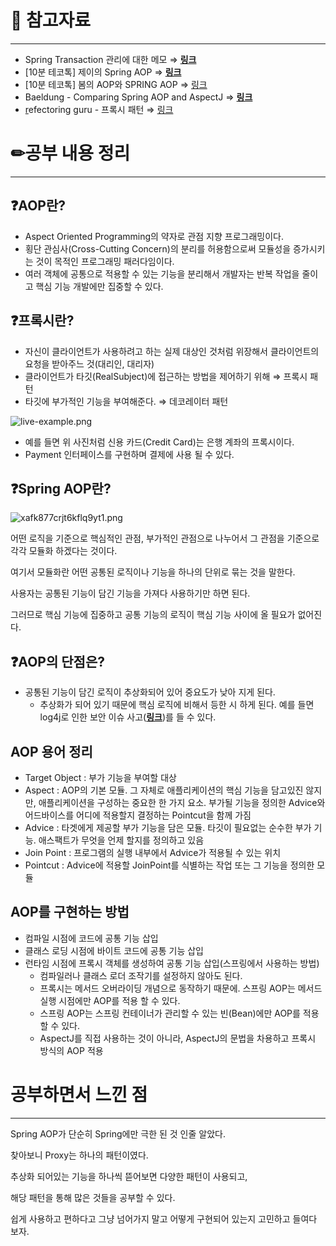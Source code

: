 # 🔗 참고자료

---

- Spring Transaction 관리에 대한 메모 ⇒ [**링크**](https://sigridjin.medium.com/spring-transaction-%EA%B4%80%EB%A6%AC%EC%97%90-%EB%8C%80%ED%95%9C-%EB%A9%94%EB%AA%A8-f391fd2885b4)
- [10분 테코톡] 제이의 Spring AOP ⇒ [**링크**](https://www.youtube.com/watch?v=Hm0w_9ngDpM&ab_channel=%EC%9A%B0%EC%95%84%ED%95%9C%ED%85%8C%ED%81%AC)
- [10분 테코톡] 봄의 AOP와 SPRING AOP ⇒ [링크](https://www.youtube.com/watch?v=hjDSKhyYK14&ab_channel=%EC%9A%B0%EC%95%84%ED%95%9C%ED%85%8C%ED%81%AC)
- Baeldung - Comparing Spring AOP and AspectJ ⇒ [**링크**](https://www.baeldung.com/spring-aop-vs-aspectj)
- [r](http://refectoring.guru)efectoring guru - 프록시 패턴 ⇒ [링크](https://refactoring.guru/ko/design-patterns/proxy)

# ✏공부 내용 정리

---

## ❓AOP란?

- Aspect Oriented Programming의 약자로 관점 지향 프로그래밍이다.
- 횡단 관심사(Cross-Cutting Concern)의 분리를 허용함으로써 모듈성을 증가시키는 것이 목적인 프로그래밍 패러다임이다.
- 여러 객체에 공통으로 적용할 수 있는 기능을 분리해서 개발자는 반복 작업을 줄이고 핵심 기능 개발에만 집중할 수 있다.

## ❓프록시란?

- 자신이 클라이언트가 사용하려고 하는 실제 대상인 것처럼 위장해서 클라이언트의 요청을 받아주느 것(대리인, 대리자)
- 클라이언트가 타깃(RealSubject)에 접근하는 방법을 제어하기 위해 ⇒ 프록시 패턴
- 타깃에 부가적인 기능을 부여해준다.  ⇒ 데코레이터 패턴

![live-example.png](https://s3-us-west-2.amazonaws.com/secure.notion-static.com/a9fe8194-4f73-4b7b-9555-1eaf32b40480/live-example.png)

- 예를 들면 위 사진처럼 신용 카드(Credit Card)는 은행 계좌의 프록시이다.
- Payment 인터페이스를 구현하며 결제에 사용 될 수 있다.

## ❓Spring AOP란?

![xafk877crjt6kflq9yt1.png](https://s3-us-west-2.amazonaws.com/secure.notion-static.com/577843fe-d11d-41d2-bc45-1de3ee44c6a9/xafk877crjt6kflq9yt1.png)

어떤 로직을 기준으로 핵심적인 관점, 부가적인 관점으로 나누어서 그 관점을 기준으로 각각 모듈화 하겠다는 것이다.

여기서 모듈화란 어떤 공통된 로직이나 기능을 하나의 단위로 묶는 것을 말한다.

사용자는 공통된 기능이 담긴 기능을 가져다 사용하기만 하면 된다.

그러므로 핵심 기능에 집중하고 공통 기능의 로직이 핵심 기능 사이에 올 필요가 없어진다.

## ❓AOP의 단점은?

- 공통된 기능이 담긴 로직이 추상화되어 있어 중요도가 낮아 지게 된다.
    - 추상화가 되어 있기 때문에 핵심 로직에 비해서 등한 시 하게 된다.
      예를 들면 log4j로 인한 보안 이슈 사고([**링크**](https://m.boannews.com/html/detail.html?idx=103426))를 들 수 있다.

## AOP 용어 정리

- Target Object : 부가 기능을 부여할 대상
- Aspect : AOP의 기본 모듈. 그 자체로 애플리케이션의 핵심 기능을 담고있진 않지만,
  애플리케이션을 구성하는 중요한 한 가지 요소. 부가될 기능을 정의한 Advice와 어드바이스를 어디에 적용할지 결정하는 Pointcut을 함께 가짐
- Advice : 타겟에게 제공할 부가 기능을 담은 모듈. 타깃이 필요없는 순수한 부가 기능.
  애스팩트가 무엇을 언제 할지를 정의하고 있음
- Join Point : 프로그램의 실행 내부에서 Advice가 적용될 수 있는 위치
- Pointcut : Advice에 적용할  JoinPoint를 식별하는 작업 또는 그 기능을 정의한 모듈

## AOP를 구현하는 방법

- 컴파일 시점에 코드에 공통 기능 삽입
- 클래스 로딩 시점에 바이트 코드에 공통 기능 삽입
- 런타임 시점에 프록시 객체를 생성하여 공통 기능 삽입(스프링에서 사용하는 방법)
    - 컴파일러나 클래스 로더 조작기를 설정하지 않아도 된다.
    - 프록시는 메서드 오버라이딩 개념으로 동작하기 때문에. 스프링 AOP는 메서드 실행 시점에만 AOP를 적용 할 수 있다.
    - 스프링 AOP는 스프링 컨테이너가 관리할 수 있는 빈(Bean)에만 AOP를 적용 할 수 있다.
    - AspectJ를 직접 사용하는 것이 아니라, AspectJ의 문법을 차용하고 프록시 방식의 AOP 적용

# 공부하면서 느낀 점

---

Spring AOP가 단순히 Spring에만 극한 된 것 인줄 알았다.

찾아보니 Proxy는 하나의 패턴이였다.

추상화 되어있는 기능을 하나씩 뜯어보면 다양한 패턴이 사용되고,

해당 패턴을 통해 많은 것들을 공부할 수 있다.

쉽게 사용하고 편하다고 그냥 넘어가지 말고 어떻게 구현되어 있는지 고민하고 들여다 보자.